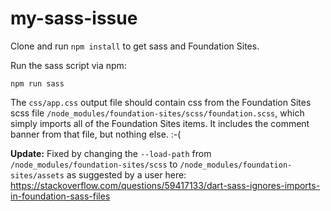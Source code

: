 # my-sass-issue

Clone and run `npm install` to get sass and Foundation Sites.

Run the sass script via npm:
```
npm run sass
```

The `css/app.css` output file should contain css from the Foundation Sites scss file `/node_modules/foundation-sites/scss/foundation.scss`, which simply imports all of the Foundation Sites items. It includes the comment banner from that file, but nothing else. :-(

**Update:**
Fixed by changing the `--load-path` from `/node_modules/foundation-sites/scss` to `/node_modules/foundation-sites/assets` as suggested by a user here: https://stackoverflow.com/questions/59417133/dart-sass-ignores-imports-in-foundation-sass-files
